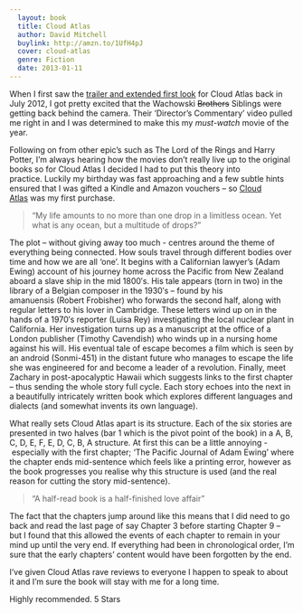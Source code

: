 ```yaml
---
  layout: book
  title: Cloud Atlas
  author: David Mitchell
  buylink: http://amzn.to/1UfH4pJ
  cover: cloud-atlas
  genre: Fiction
  date: 2013-01-11
---
```



When I first saw the <a href="http://trailers.apple.com/trailers/wb/cloudatlas/" target="_blank">trailer and extended first look</a> for Cloud Atlas back in July 2012, I got pretty excited that the Wachowski ~~Brothers~~ Siblings were getting back behind the camera. Their ‘Director’s Commentary’ video pulled me right in and I was determined to make this my _must-watch_ movie of the year.

Following on from other epic’s such as The Lord of the Rings and Harry Potter, I’m always hearing how the movies don’t really live up to the original books so for Cloud Atlas I decided I had to put this theory into practice. Luckily my birthday was fast approaching and a few subtle hints ensured that I was gifted a Kindle and Amazon vouchers – so <a href="http://amzn.to/1UfH4pJ" target="_blank" title="Cloud Atlas Kindle Edition">Cloud Atlas</a> was my first purchase.

> “My life amounts to no more than one drop in a limitless ocean. Yet what is any ocean, but a multitude of drops?”

The plot – without giving away too much - centres around the theme of everything being connected. How souls travel through different bodies over time and how we are all ‘one’. It begins with a Californian lawyer’s (Adam Ewing) account of his journey home across the Pacific from New Zealand aboard a slave ship in the mid 1800′s. His tale appears (torn in two) in the library of a Belgian composer in the 1930′s – found by his amanuensis (Robert Frobisher) who forwards the second half, along with regular letters to his lover in Cambridge. These letters wind up on in the hands of a 1970′s reporter (Luisa Rey) investigating the local nuclear plant in California. Her investigation turns up as a manuscript at the office of a London publisher (Timothy Cavendish) who winds up in a nursing home against his will. His eventual tale of escape becomes a film which is seen by an android (Sonmi-451) in the distant future who manages to escape the life she was engineered for and become a leader of a revolution. Finally, meet Zachary in post-apocalyptic Hawaii which suggests links to the first chapter – thus sending the whole story full cycle. Each story echoes into the next in a beautifully intricately written book which explores different languages and dialects (and somewhat invents its own language).

What really sets Cloud Atlas apart is its structure. Each of the six stories are presented in two halves (bar 1 which is the pivot point of the book) in a A, B, C, D, E, F, E, D, C, B, A structure. At first this can be a little annoying - especially with the first chapter; ‘The Pacific Journal of Adam Ewing’ where the chapter ends mid-sentence which feels like a printing error, however as the book progresses you realise why this structure is used (and the real reason for cutting the story mid-sentence).

> “A half-read book is a half-finished love affair”

The fact that the chapters jump around like this means that I did need to go back and read the last page of say Chapter 3 before starting Chapter 9 – but I found that this allowed the events of each chapter to remain in your mind up until the very end. If everything had been in chronological order, I’m sure that the early chapters’ content would have been forgotten by the end.

I’ve given Cloud Atlas rave reviews to everyone I happen to speak to about it and I’m sure the book will stay with me for a long time.

Highly recommended. 5 Stars
